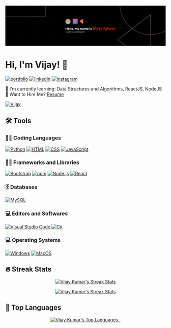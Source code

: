 ![Vijay's Banner](Banner1.jpg)

# Hi, I'm Vijay! 👋

[![portfolio](https://img.shields.io/badge/my_portfolio-000?style=for-the-badge&logo=ko-fi&logoColor=white)](https://vijaykumar069.github.io/MyPortfolio/)
[![linkedin](https://img.shields.io/badge/linkedin-0A66C2?style=for-the-badge&logo=linkedin&logoColor=white)](https://www.linkedin.com/in/vijaya-kumar-annam-267237261?utm_source=share&utm_campaign=share_via&utm_content=profile&utm_medium=android_app)
[![instagram](https://img.shields.io/badge/instagram-E4405F?style=for-the-badge&logo=instagram&logoColor=white)](https://www.instagram.com/stupid_bouy069)

🧠 I'm currently learning: Data Structures and Algorithms, ReactJS, NodeJS <br>
📃 Want to Hire Me? <a href="https://drive.google.com/file/d/1ht-hYOuiXw2f4XnWCVblGHX86sjAw6Gu/view?usp=drivesdk">Resume</a><br>

<p align="left">
<a href="https://github.com/Vijaykumar069">
<img src="https://komarev.com/ghpvc/?username=Vijaykumar069&label=Profile%20views&color=blueviolet&style=flat" alt="Vijay" />
</a>
</p>

## 🛠 Tools

### 👨‍💻 Coding Languages

<p>
<!--     <a href="https://github.com/search?q=user%3AVijaykuma069+is%3Arepo+language%3Ac"><img alt="C++" src="https://img.shields.io/badge/C++-00599C?style=for-the-badge&logo=c&logoColor=white"></a> -->
    <a href="https://github.com/search?q=user%3AVijaykumar069+language%3Apython&type=repositories"><img alt="Python" src="https://img.shields.io/badge/python-3670A0?style=for-the-badge&logo=python&logoColor=ffdd54"></a>
    <a href="https://github.com/search?q=user%3AVijaykumar069+language%3Ahtml&type=repositories"><img alt="HTML" src="https://img.shields.io/badge/html-E34F26?style=for-the-badge&logo=html5&logoColor=white"></a>
<a href="https://github.com/search?q=user%3AVijaykumar069+language%3Acss&type=repositories"><img alt="CSS" src="https://img.shields.io/badge/css-1572B6?style=for-the-badge&logo=css3&logoColor=white"></a>
<a href="https://github.com/search?q=user%3AVijaykumar069+language%3Ajavascript&type=repositories"><img alt="JavaScript" src="https://img.shields.io/badge/javascript-F7DF1E?style=for-the-badge&logo=javascript&logoColor=black"></a>
</p>

### 👨‍💻 Frameworks and Libraries

<p>
   <a href="https://github.com/search?q=user%3AVijaykumar069+language%3ABootstrap&type=repositories"><img alt="Bootstrap" src="https://img.shields.io/badge/Bootstrap-7952B3?style=for-the-badge&logo=bootstrap&logoColor=white"></a>
<a href="https://github.com/search?q=user%3AVijaykumar069+language%3Anpm&type=repositories"><img alt="npm" src="https://img.shields.io/badge/npm-CB3837?style=for-the-badge&logo=npm&logoColor=white"></a>
<a href="https://github.com/search?q=user%3AVijaykumar069+language%3Anodejs&type=repositories"><img alt="Node.js" src="https://img.shields.io/badge/Node.js-339933?style=for-the-badge&logo=nodedotjs&logoColor=white"></a>
<a href="https://github.com/search?q=user%3AVijaykumar069+language%3Areact&type=repositories"><img alt="React" src="https://img.shields.io/badge/React-61DAFB?style=for-the-badge&logo=react&logoColor=black"></a>
</p>

### 🗄 Databases

<p>
    <a href="#"><img alt="MySQL" src="https://img.shields.io/badge/mysql-%2300f.svg?style=for-the-badge&logo=mysql&logoColor=white"></a>
<!--<a href="#"><img alt="MongoDB" src ="https://img.shields.io/badge/MongoDB-%234ea94b.svg?style=for-the-badge&logo=mongodb&logoColor=white"></a> -->
</p> 

### 💻 Editors and Softwares

<p>
    <a href="#"><img alt="Visual Studio Code" src="https://img.shields.io/badge/Visual%20Studio%20Code-0078d7.svg?style=for-the-badge&logo=visual-studio-code&logoColor=white"></a>
    <a href="#"><img alt="Git" src="https://img.shields.io/badge/git-%23F05033.svg?style=for-the-badge&logo=git&logoColor=white"></a>
</p>

### 💻 Operating Systems

<p>
    <a href="#"><img alt="Windows" src="https://img.shields.io/badge/Windows-0078D6?style=for-the-badge&logo=windows&logoColor=white"></a>
    <a href="#"><img alt="MacOS" src="https://img.shields.io/badge/MacOS-3DDC84?style=for-the-badge&logo=android&logoColor=white"></a>
</p> 


## 🔥 Streak Stats
<p align="center">
  <a href="https://github.com/Vijaykumar069">
    <img title="🔥" alt="Vijay Kumar's Streak Stats" src="https://github-readme-streak-stats.herokuapp.com?user=Vijaykumar069&theme=radical&date_format=M%20j%5B%2C%20Y%5D&background=202124&ring=DB7063&fire=FF8273&currStreakNum=DB7063&sideNums=DB7063&sideLabels=FFFFFF&currStreakLabel=DDDDDD&dates=DB7063"/>
  </a>
</p>

<p align="center">
<a href="https://github.com/Vijaykumar069">
<img title="🔥" alt="Vijay Kumar's Streak Stats" src="https://github-readme-streak-stats.herokuapp.com?user=Vijaykumar069&theme=radical&date_format=M%20j%5B%2C%20Y%5D&background=202124&ring=DB7063&fire=FF8273&currStreakNum=DB7063&sideNums=DB7063&sideLabels=FFFFFF&currStreakLabel=DDDDDD&dates=DB7063"/>
</a>
</p>

## 🔧 Top Languages

<p align="center">
<a href="https://github.com/Vijaykumar069">
<img title="🔥" alt="Vijay Kumar's Top Languages" src="https://github-readme-stats.vercel.app/api/top-langs/?username=Vijaykumar069&bg_color=202124&text_color=fcfcfa&title_color=ff8070&icon_color=ff8070"/>
 </a>
</p>



